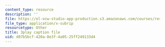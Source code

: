 ```yaml
---
content_type: resource
description: ''
file: https://ol-ocw-studio-app-production.s3.amazonaws.com/courses/res-10-s95-physics-of-covid-19-transmission-fall-2020/d07b5bcf420a8e3f4a0525ff249133d4_jz3HWBmruo.srt
file_type: application/x-subrip
resourcetype: Other
title: 3play caption file
uid: d07b5bcf-420a-8e3f-4a05-25ff249133d4
---
```

